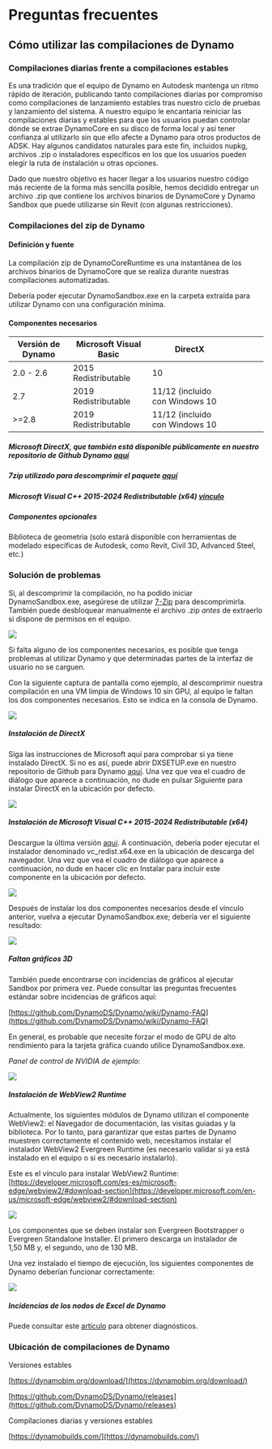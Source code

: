# Preguntas frecuentes

## Cómo utilizar las compilaciones de Dynamo

### Compilaciones diarias frente a compilaciones estables
Es una tradición que el equipo de Dynamo en Autodesk mantenga un ritmo rápido de iteración, publicando tanto compilaciones diarias por compromiso como compilaciones de lanzamiento estables tras nuestro ciclo de pruebas y lanzamiento del sistema. A nuestro equipo le encantaría reiniciar las compilaciones diarias y estables para que los usuarios puedan controlar dónde se extrae DynamoCore en su disco de forma local y así tener confianza al utilizarlo sin que ello afecte a Dynamo para otros productos de ADSK. Hay algunos candidatos naturales para este fin, incluidos nupkg, archivos .zip o instaladores específicos en los que los usuarios pueden elegir la ruta de instalación u otras opciones. 

Dado que nuestro objetivo es hacer llegar a los usuarios nuestro código más reciente de la forma más sencilla posible, hemos decidido entregar un archivo .zip que contiene los archivos binarios de DynamoCore y Dynamo Sandbox que puede utilizarse sin Revit (con algunas restricciones).

### Compilaciones del zip de Dynamo
#### Definición y fuente
La compilación zip de DynamoCoreRuntime es una instantánea de los archivos binarios de DynamoCore que se realiza durante nuestras compilaciones automatizadas. 

Debería poder ejecutar DynamoSandbox.exe en la carpeta extraída para utilizar Dynamo con una configuración mínima.


#### Componentes necesarios

| Versión de Dynamo  |Microsoft Visual Basic  | DirectX  |   |   |   |   |
|---|---|---|---|---|---|---|
|  2.0 - 2.6 |  2015 Redistributable  | 10  |   |   |   |   |
| 2.7  | 2019 Redistributable  | 11/12 (incluido con Windows 10  |   |   |   |   |
| >=2.8  | 2019 Redistributable  | 11/12 (incluido con Windows 10  |   |   |   |   |
##### Microsoft DirectX, que también está disponible públicamente en nuestro repositorio de Github Dynamo [aquí](https://github.com/DynamoDS/Dynamo/tree/master/tools/install/Extra/DirectX)

##### 7zip utilizado para descomprimir el paquete [aquí](https://www.7-zip.org/download.html)


##### Microsoft Visual C++ 2015-2024 Redistributable (x64) [vínculo](https://aka.ms/vs/17/release/vc_redist.x64.exe)

##### Componentes opcionales
Biblioteca de geometría (solo estará disponible con herramientas de modelado específicas de Autodesk, como Revit, Civil 3D, Advanced Steel, etc.)

### Solución de problemas
Si, al descomprimir la compilación, no ha podido iniciar DynamoSandbox.exe, asegúrese de utilizar [7-Zip](https://www.7-zip.org/download.html) para descomprimirla. También puede desbloquear manualmente el archivo .zip *antes* de extraerlo si dispone de permisos en el equipo.

![](images/a-7/dynamo-builds-1.png)


Si falta alguno de los componentes necesarios, es posible que tenga problemas al utilizar Dynamo y que determinadas partes de la interfaz de usuario no se carguen.

Con la siguiente captura de pantalla como ejemplo, al descomprimir nuestra compilación en una VM limpia de Windows 10 sin GPU, al equipo le faltan los dos componentes necesarios. Esto se indica en la consola de Dynamo.

![](images/a-7/dynamo-builds-2.png)

##### Instalación de DirectX
Siga las instrucciones de Microsoft aquí para comprobar si ya tiene instalado DirectX. Si no es así, puede abrir DXSETUP.exe en nuestro repositorio de Github para Dynamo [aquí](https://github.com/DynamoDS/Dynamo/tree/master/tools/install/Extra/DirectX). Una vez que vea el cuadro de diálogo que aparece a continuación, no dude en pulsar Siguiente para instalar DirectX en la ubicación por defecto.

![](images/a-7/dynamo-builds-3.png)

##### Instalación de Microsoft Visual C++ 2015-2024 Redistributable (x64)
Descargue la última versión [aquí](https://aka.ms/vs/17/release/vc_redist.x64.exe). A continuación, debería poder ejecutar el instalador denominado vc_redist.x64.exe en la ubicación de descarga del navegador. Una vez que vea el cuadro de diálogo que aparece a continuación, no dude en hacer clic en Instalar para incluir este componente en la ubicación por defecto.

![](images/a-7/dynamo-builds-4.png)


Después de instalar los dos componentes necesarios desde el vínculo anterior, vuelva a ejecutar DynamoSandbox.exe; debería ver el siguiente resultado:

![](images/a-7/dynamo-builds-5.png)

##### Faltan gráficos 3D 

También puede encontrarse con incidencias de gráficos al ejecutar Sandbox por primera vez. Puede consultar las preguntas frecuentes estándar sobre incidencias de gráficos aquí:

[https://github.com/DynamoDS/Dynamo/wiki/Dynamo-FAQ](https://github.com/DynamoDS/Dynamo/wiki/Dynamo-FAQ)

En general, es probable que necesite forzar el modo de GPU de alto rendimiento para la tarjeta gráfica cuando utilice DynamoSandbox.exe.

_Panel de control de NVIDIA de ejemplo:_

![](images/a-7/dynamo-builds-6.png)

##### Instalación de WebView2 Runtime
Actualmente, los siguientes módulos de Dynamo utilizan el componente WebView2: el Navegador de documentación, las visitas guiadas y la biblioteca. Por lo tanto, para garantizar que estas partes de Dynamo muestren correctamente el contenido web, necesitamos instalar el instalador WebView2 Evergreen Runtime (es necesario validar si ya está instalado en el equipo o si es necesario instalarlo).

Este es el vínculo para instalar WebView2 Runtime: [https://developer.microsoft.com/es-es/microsoft-edge/webview2/#download-section](https://developer.microsoft.com/en-us/microsoft-edge/webview2/#download-section)

![](images/a-7/dynamo-builds-7.png)

Los componentes que se deben instalar son Evergreen Bootstrapper o Evergreen Standalone Installer. El primero descarga un instalador de 1,50 MB y, el segundo, uno de 130 MB.

Una vez instalado el tiempo de ejecución, los siguientes componentes de Dynamo deberían funcionar correctamente:

![](images/a-7/dynamo-builds-8.png)


##### Incidencias de los nodos de Excel de Dynamo
Puede consultar este [artículo](https://www.autodesk.com/es/support/technical/article/caas/sfdcarticles/sfdcarticles/ESP/Warning-Data-ImportExcel-operation-failed-Could-not-load-file-or-assembly-Microsoft-Office-Interop-Excel-when-running-the-Dynamo-script-in-Revit.html) para obtener diagnósticos.

### Ubicación de compilaciones de Dynamo
Versiones estables

[https://dynamobim.org/download/](https://dynamobim.org/download/)

[https://github.com/DynamoDS/Dynamo/releases](https://github.com/DynamoDS/Dynamo/releases)

Compilaciones diarias y versiones estables

[https://dynamobuilds.com/](https://dynamobuilds.com/)

